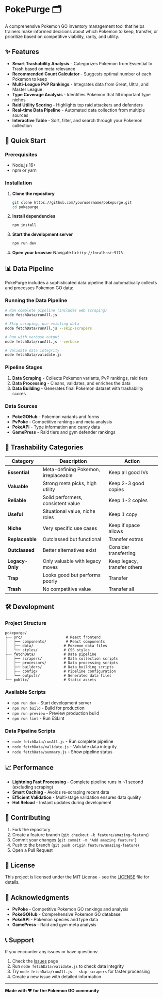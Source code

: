 # PokePurge 🗂️

A comprehensive Pokemon GO inventory management tool that helps trainers make informed decisions about which Pokemon to keep, transfer, or prioritize based on competitive viability, rarity, and utility.

## ✨ Features

- **Smart Trashability Analysis** - Categorizes Pokemon from Essential to Trash based on meta relevance
- **Recommended Count Calculator** - Suggests optimal number of each Pokemon to keep
- **Multi-League PvP Rankings** - Integrates data from Great, Ultra, and Master League
- **Type Coverage Analysis** - Identifies Pokemon that fill important type niches
- **Raid Utility Scoring** - Highlights top raid attackers and defenders
- **Real-time Data Pipeline** - Automated data collection from multiple sources
- **Interactive Table** - Sort, filter, and search through your Pokemon collection

## 🚀 Quick Start

### Prerequisites
- Node.js 16+ 
- npm or yarn

### Installation

1. **Clone the repository**
   ```bash
   git clone https://github.com/yourusername/pokepurge.git
   cd pokepurge
   ```

2. **Install dependencies**
   ```bash
   npm install
   ```

3. **Start the development server**
   ```bash
   npm run dev
   ```

4. **Open your browser**
   Navigate to `http://localhost:5173`

## 📊 Data Pipeline

PokePurge includes a sophisticated data pipeline that automatically collects and processes Pokemon GO data:

### Running the Data Pipeline

```bash
# Run complete pipeline (includes web scraping)
node fetchData/runAll.js

# Skip scraping, use existing data
node fetchData/runAll.js --skip-scrapers

# Run with verbose output
node fetchData/runAll.js --verbose

# Validate data integrity
node fetchData/validate.js
```

### Pipeline Stages

1. **Data Scraping** - Collects Pokemon variants, PvP rankings, raid tiers
2. **Data Processing** - Cleans, validates, and enriches the data
3. **Data Building** - Generates final Pokemon dataset with trashability scores

### Data Sources

- **PokeGOHub** - Pokemon variants and forms
- **PvPoke** - Competitive rankings and meta analysis
- **PokeAPI** - Type information and candy data
- **GamePress** - Raid tiers and gym defender rankings

## 🎯 Trashability Categories

| Category | Description | Action |
|----------|-------------|---------|
| **Essential** | Meta-defining Pokemon, irreplaceable | Keep all good IVs |
| **Valuable** | Strong meta picks, high utility | Keep 2-3 good copies |
| **Reliable** | Solid performers, consistent value | Keep 1-2 copies |
| **Useful** | Situational value, niche roles | Keep 1 copy |
| **Niche** | Very specific use cases | Keep if space allows |
| **Replaceable** | Outclassed but functional | Transfer extras |
| **Outclassed** | Better alternatives exist | Consider transferring |
| **Legacy-Only** | Only valuable with legacy moves | Keep legacy, transfer others |
| **Trap** | Looks good but performs poorly | Transfer |
| **Trash** | No competitive value | Transfer all |

## 🛠️ Development

### Project Structure

```
pokepurge/
├── src/                    # React frontend
│   ├── components/         # React components
│   ├── data/              # Pokemon data files
│   └── styles/            # CSS styles
├── fetchData/             # Data pipeline
│   ├── scrapers/          # Data collection scripts
│   ├── processors/        # Data processing scripts
│   ├── builders/          # Data building scripts
│   ├── config/            # Pipeline configuration
│   └── outputs/           # Generated data files
└── public/                # Static assets
```

### Available Scripts

- `npm run dev` - Start development server
- `npm run build` - Build for production
- `npm run preview` - Preview production build
- `npm run lint` - Run ESLint

### Data Pipeline Scripts

- `node fetchData/runAll.js` - Run complete pipeline
- `node fetchData/validate.js` - Validate data integrity
- `node fetchData/summary.js` - Show pipeline status

## 📈 Performance

- **Lightning Fast Processing** - Complete pipeline runs in ~1 second (excluding scraping)
- **Smart Caching** - Avoids re-scraping recent data
- **Efficient Validation** - Multi-stage validation ensures data quality
- **Hot Reload** - Instant updates during development

## 🤝 Contributing

1. Fork the repository
2. Create a feature branch (`git checkout -b feature/amazing-feature`)
3. Commit your changes (`git commit -m 'Add amazing feature'`)
4. Push to the branch (`git push origin feature/amazing-feature`)
5. Open a Pull Request

## 📝 License

This project is licensed under the MIT License - see the [LICENSE](LICENSE) file for details.

## 🙏 Acknowledgments

- **PvPoke** - Competitive Pokemon GO rankings and analysis
- **PokeGOHub** - Comprehensive Pokemon GO database
- **PokeAPI** - Pokemon species and type data
- **GamePress** - Raid and gym meta analysis

## 📞 Support

If you encounter any issues or have questions:

1. Check the [Issues](https://github.com/yourusername/pokepurge/issues) page
2. Run `node fetchData/validate.js` to check data integrity
3. Try `node fetchData/runAll.js --skip-scrapers` for faster processing
4. Create a new issue with detailed information

---

**Made with ❤️ for the Pokemon GO community**
